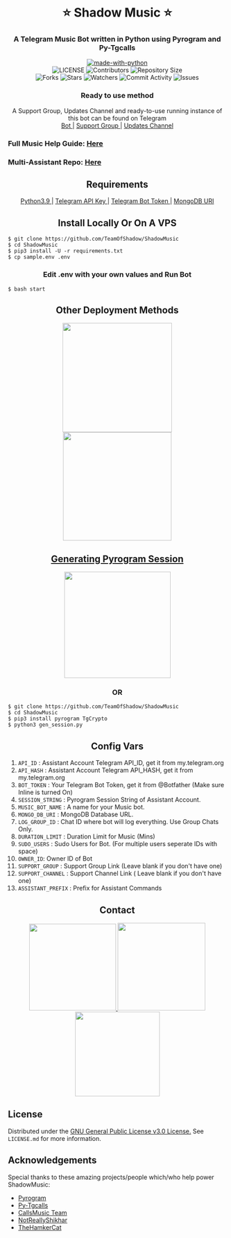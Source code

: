 <h1 align= center><b>⭐️ Shadow Music ⭐️</b></h1>
<h3 align = center> A Telegram Music Bot written in Python using Pyrogram and Py-Tgcalls </h3>

<p align="center">
<a href="https://python.org"><img src="http://forthebadge.com/images/badges/made-with-python.svg" alt="made-with-python"></a>
<br>
    <img src="https://img.shields.io/github/license/TeamOfShadow/ShadowMusic?style=for-the-badge" alt="LICENSE">
    <img src="https://img.shields.io/github/contributors/TeamOfShadow/ShadowMusic?style=for-the-badge" alt="Contributors">
    <img src="https://img.shields.io/github/repo-size/TeamOfShadow/ShadowMusic?style=for-the-badge" alt="Repository Size"> <br>
    <img src="https://img.shields.io/github/forks/TeamOfShadow/ShadowMusic?style=for-the-badge" alt="Forks">
    <img src="https://img.shields.io/github/stars/TeamOfShadow/ShadowMusic?style=for-the-badge" alt="Stars">
    <img src="https://img.shields.io/github/watchers/TeamOfShadow/ShadowMusic?style=for-the-badge" alt="Watchers">
    <img src="https://img.shields.io/github/commit-activity/w/TeamOfShadow/ShadowMusic?style=for-the-badge" alt="Commit Activity">
    <img src="https://img.shields.io/github/issues/TeamOfShadow/ShadowMusic?style=for-the-badge" alt="Issues">
</p>

<h3 align="center">
    Ready to use method
</h3>

<p align="center">
    A Support Group, Updates Channel and ready-to-use running instance of this bot can be found on Telegram <br>
    <a href="https://t.me/Mr_Shadow_Robot"> Bot </a> |
    <a href="https://t.me/ShadowSupport_Official"> Support Group </a> |
    <a href="https://t.me/ShadowBotUpdates"> Updates Channel </a>
</p>

<h3 align="left">
    Full Music Help Guide: <a href="https://telegra.ph/Shadow-Music-Help-Guide-01-01">Here</a>
</h3>

<h3 align="left">
    Multi-Assistant Repo: <a href="https://github.com/TeamOfShadow/Shadow-Music/tree/Multi-Assistant">Here</a>
</h3>    

<h2 align="center">
   Requirements
</h2>

<p align="center">
    <a href="https://www.python.org/downloads/release/python-390/"> Python3.9 </a> |
    <a href="https://docs.pyrogram.org/intro/setup#api-keys"> Telegram API Key </a> |
    <a href="https://t.me/botfather"> Telegram Bot Token </a> |
    <a href="https://telegra.ph/How-To-get-Mongodb-URI-04-06"> MongoDB URI </a>
</p>

<h2 align="center">
   Install Locally Or On A VPS
</h2>


```console
$ git clone https://github.com/TeamOfShadow/ShadowMusic
$ cd ShadowMusic
$ pip3 install -U -r requirements.txt
$ cp sample.env .env
```

<h3 align="center">
    Edit <b>.env</b> with your own values and Run Bot
</h3>

```console
$ bash start
```

<h2 align="center">
   Other Deployment Methods
</h2>

<p align="center">
<a href="https://railway.app/new/template?template=https://github.com/TeamOfShadow/ShadowMusic&envs=BOT_TOKEN%2CAPI_ID%2CAPI_HASH%2CSTRING_SESSION%2CSUDO_USERS%2COWNER_ID%2CDURATION_LIMIT%2CSUPPORT_CHANNEL%2CMONGO_DB_URI%2CLOG_GROUP_ID%2CASSISTANT_PREFIX%2CMUSIC_BOT_NAME%2CSUPPORT_GROUP&optionalEnvs=SUPPORT_CHANNEL%2CSUPPORT_GROUP"><img src="https://img.shields.io/badge/Deploy%20To%20Railway-blueviolet?style=for-the-badge&logo=railway" width="252"</a>
<a href="https://dashboard.heroku.com/new?template=https://github.com/TeamOfShadow/ShadowMusic"><img src="https://img.shields.io/badge/Deploy%20To%20Heroku-blueviolet?style=for-the-badge&logo=heroku" width="250"/</a>
</p>

    
<h2 align="center">
   Generating Pyrogram Session
</h2>

<p align="center">
<a href="https://replit.com/@AaravxD/VsBSession#main.py"><img src="https://img.shields.io/badge/Generate%20On%20Repl-blueviolet?style=for-the-badge&logo=appveyor" width="245"/></a>
 </p>  

<h3 align="center">
    OR
</h3>

```console
$ git clone https://github.com/TeamOfShadow/ShadowMusic
$ cd ShadowMusic
$ pip3 install pyrogram TgCrypto
$ python3 gen_session.py
```

<h2 align="center">
   Config Vars
</h2>

1. `API_ID` : Assistant Account Telegram API_ID, get it from my.telegram.org
2. `API_HASH` : Assistant Account Telegram API_HASH, get it from my.telegram.org
3. `BOT_TOKEN` : Your Telegram Bot Token, get it from @Botfather (Make sure Inline is turned On)
4. `SESSION_STRING` : Pyrogram Session String of Assistant Account.
5. `MUSIC_BOT_NAME` : A name for your Music bot.
6. `MONGO_DB_URI` : MongoDB Database URL.
7. `LOG_GROUP_ID` : Chat ID where bot will log everything. Use Group Chats Only.
8. `DURATION_LIMIT` : Duration Limit for Music (Mins)
9. `SUDO_USERS` : Sudo Users for Bot. (For multiple users seperate IDs with space)
10. `OWNER_ID`: Owner ID of Bot
11. `SUPPORT_GROUP` : Support Group Link (Leave blank if you don't have one)
12. `SUPPORT_CHANNEL` : Support Channel Link ( Leave blank if you don't have one)
13. `ASSISTANT_PREFIX` : Prefix for Assistant Commands


<h2 align="center">
   Contact
</h2>

<p align="center">
<a href="https://t.me/ShadowBotUpdates"><img src="https://img.shields.io/badge/Updates%20Channel-blueviolet?style=for-the-badge&logo=telegram" width="200"/</a>
<a href="https://t.me/DeshadeethThisarana"><img src="https://img.shields.io/badge/Contact%20Owner-blueviolet?style=for-the-badge&logo=telegram" width="202"/</a>  
<a href="https://t.me/ShadowSupport_Official"><img src="https://img.shields.io/badge/Support%20Group-blueviolet?style=for-the-badge&logo=telegram" width="195"/></a>
</p>


## License

Distributed under the [GNU General Public License v3.0 License.](https://github.com/TeamOfShadow/ShadowMusic/blob/main/LICENSE) See `LICENSE.md` for more information.

## Acknowledgements

Special thanks to these amazing projects/people which/who help power ShadowMusic:

- [Pyrogram](https://github.com/pyrogram/pyrogram)
- [Py-Tgcalls](https://github.com/pytgcalls/pytgcalls)
- [CallsMusic Team](https://github.com/Callsmusic)
- [NotReallyShikhar](https://github.com/NotReallyShikhar)
- [TheHamkerCat](https://github.com/TheHamkerCat)
